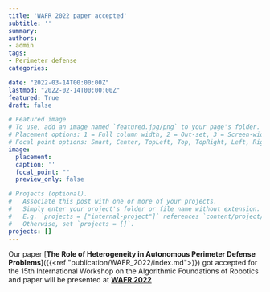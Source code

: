 ```yaml
---
title: 'WAFR 2022 paper accepted'
subtitle: ''
summary:
authors:
- admin
tags:
- Perimeter defense
categories:

date: "2022-03-14T00:00:00Z"
lastmod: "2022-02-14T00:00:00Z"
featured: True
draft: false

# Featured image
# To use, add an image named `featured.jpg/png` to your page's folder.
# Placement options: 1 = Full column width, 2 = Out-set, 3 = Screen-width
# Focal point options: Smart, Center, TopLeft, Top, TopRight, Left, Right, BottomLeft, Bottom, BottomRight
image:
  placement:
  caption: ''
  focal_point: ""
  preview_only: false

# Projects (optional).
#   Associate this post with one or more of your projects.
#   Simply enter your project's folder or file name without extension.
#   E.g. `projects = ["internal-project"]` references `content/project/deep-learning/index.md`.
#   Otherwise, set `projects = []`.
projects: []
---
```

Our paper [**The Role of Heterogeneity in Autonomous Perimeter Defense Problems**]({{<ref "publication/WAFR_2022/index.md">}}) got accepted for the 15th International Workshop on the Algorithmic Foundations of Robotics and paper will be presented at [**WAFR 2022**](https://wafr2022.github.io/)